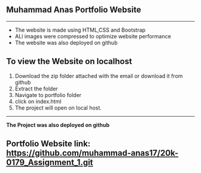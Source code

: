 ## Muhammad Anas Portfolio Website

---
- The website is made using HTML,CSS and Bootstrap
- ALl images were compressed to optimize website performance
- The website was also deployed on github

## To view the Website on localhost

1. Download the zip folder attached with the email or download it from github
2. Extract the folder 
3. Navigate to portfolio folder
4. click on index.html
5. The project will open on local host.
---

**The Project was also deployed on github**
## Portfolio Website link: https://github.com/muhammad-anas17/20k-0179_Assignment_1.git
